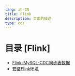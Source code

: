 ```yaml
---
lang: zh-CN  
title: Flink    
description: 页面的描述  
type: cds
---
```



# 目录 [Flink]

[dir.start]: <>

- [Flink-MySQL-CDC同步表数据](Flink-MySQL-CDC同步数据.md)  
- [安装Flink环境](安装Flink环境.md)  

[dir.end]: <>

<AdsbyGoogle slot="7889564278" layout="in-article"/>

<Comment></Comment>
